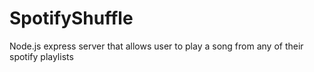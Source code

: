 # SpotifyShuffle
Node.js express server that allows user to play a song from any of their spotify playlists
